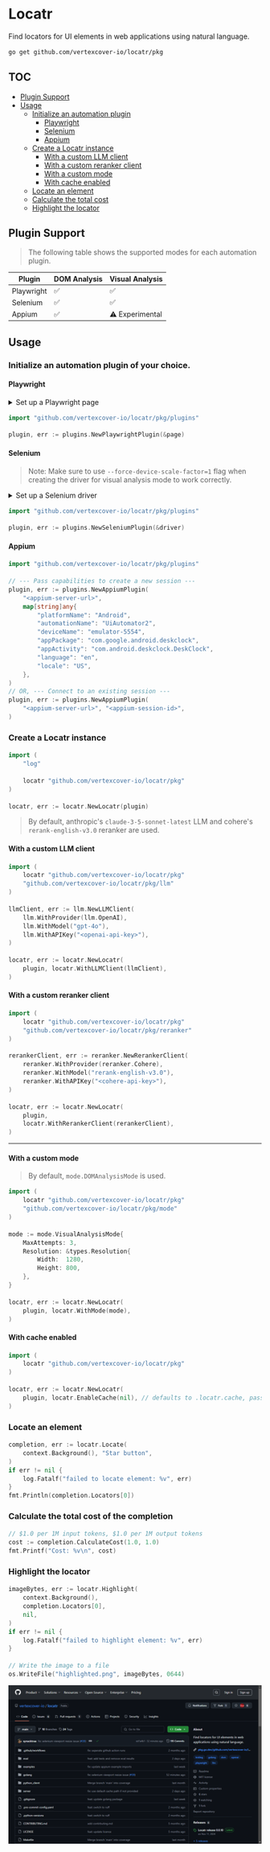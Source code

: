 # Locatr

Find locators for UI elements in web applications using natural language.

```bash
go get github.com/vertexcover-io/locatr/pkg
```

## TOC
- [Plugin Support](#plugin-support)
- [Usage](#usage)
  - [Initialize an automation plugin](#initialize-an-automation-plugin-of-your-choice)
    - [Playwright](#playwright)
    - [Selenium](#selenium)
    - [Appium](#appium)
  - [Create a Locatr instance](#create-a-locatr-instance)
    - [With a custom LLM client](#with-a-custom-llm-client)
    - [With a custom reranker client](#with-a-custom-reranker-client)
    - [With a custom mode](#with-a-custom-mode)
    - [With cache enabled](#with-cache-enabled)
  - [Locate an element](#locate-an-element)
  - [Calculate the total cost](#calculate-the-total-cost-of-the-completion)
  - [Highlight the locator](#highlight-the-locator)

## Plugin Support

> The following table shows the supported modes for each automation plugin.

| Plugin     | DOM Analysis | Visual Analysis |
|------------|-------------|-----------------|
| Playwright | ✅          | ✅              |
| Selenium   | ✅          | ✅              |
| Appium     | ✅          | ⚠️ Experimental |

## Usage

### Initialize an automation plugin of your choice.

#### Playwright
<details>
<summary>Set up a Playwright page</summary>

```go
import (
    "log"

    "github.com/playwright-community/playwright-go"
)

pw, err := playwright.Run()
if err != nil {
    log.Fatalf("could not start Playwright: %v", err)
}

// --- Launch a browser ---
browser, err := pw.Chromium.Launch(
    playwright.BrowserTypeLaunchOptions{Headless: playwright.Bool(false)},
)
// OR, --- Connect to a browser over CDP ---
browser, err := pw.Chromium.ConnectOverCDP("<cdp-session-url>")

if err != nil {
    log.Fatalf("could not connect to browser: %v", err)
}

browserContext, err := browser.NewContext(
    playwright.BrowserNewContextOptions{BypassCSP: playwright.Bool(true)},
)
if err != nil {
    log.Fatalf("could not create browser context: %v", err)
}

page, err := browserContext.NewPage()
if err != nil {
    log.Fatalf("could not create new page: %v", err)
}

if _, err := page.Goto("https://github.com/vertexcover-io/locatr"); err != nil {
    log.Fatalf("failed to load URL: %v", err)
}
```
</details>

```go
import "github.com/vertexcover-io/locatr/pkg/plugins"

plugin, err := plugins.NewPlaywrightPlugin(&page)
```

#### Selenium

> Note: Make sure to use `--force-device-scale-factor=1` flag when creating the driver for visual analysis mode to work correctly.

<details>
<summary>Set up a Selenium driver</summary>

```go
import (
    "log"

    "github.com/vertexcover-io/selenium"
    "github.com/vertexcover-io/selenium/chrome"
)
service, err := selenium.NewChromeDriverService(
    "path/to/chromedriver-executable", 4444,
)
if err != nil {
    log.Fatalf("failed to create service: %v", err)
}

caps := selenium.Capabilities{}
caps.AddChrome(chrome.Capabilities{Args: []string{"--force-device-scale-factor=1"}})

driver, err := selenium.NewRemote(caps, "")
// OR, --- Connect to a remote driver session---
driver, err := selenium.ConnectRemote("<url>", "<session-id>")

if err != nil {
    log.Fatalf("could not connect to driver: %v", err)
}

if err := driver.Get("https://github.com/vertexcover-io/locatr"); err != nil {
    log.Fatalf("failed to load URL: %v", err)
}
```
</details>

```go
import "github.com/vertexcover-io/locatr/pkg/plugins"

plugin, err := plugins.NewSeleniumPlugin(&driver)
```

#### Appium

```go
import "github.com/vertexcover-io/locatr/pkg/plugins"

// --- Pass capabilities to create a new session ---
plugin, err := plugins.NewAppiumPlugin(
    "<appium-server-url>", 
    map[string]any{
        "platformName": "Android",
        "automationName": "UiAutomator2",
        "deviceName": "emulator-5554",
        "appPackage": "com.google.android.deskclock",
        "appActivity": "com.android.deskclock.DeskClock",
        "language": "en",
        "locale": "US",
    },
)
// OR, --- Connect to an existing session ---
plugin, err := plugins.NewAppiumPlugin(
    "<appium-server-url>", "<appium-session-id>",
)
```

### Create a Locatr instance

```go
import (
    "log"

    locatr "github.com/vertexcover-io/locatr/pkg"
)

locatr, err := locatr.NewLocatr(plugin)
```

> By default, anthropic's `claude-3-5-sonnet-latest` LLM and cohere's `rerank-english-v3.0` reranker are used.



#### With a custom LLM client

```go
import (
    locatr "github.com/vertexcover-io/locatr/pkg"
    "github.com/vertexcover-io/locatr/pkg/llm"
)

llmClient, err := llm.NewLLMClient(
    llm.WithProvider(llm.OpenAI),
    llm.WithModel("gpt-4o"),
    llm.WithAPIKey("<openai-api-key>"),
)

locatr, err := locatr.NewLocatr(
    plugin, locatr.WithLLMClient(llmClient),
)
```

#### With a custom reranker client

```go
import (
    locatr "github.com/vertexcover-io/locatr/pkg"
    "github.com/vertexcover-io/locatr/pkg/reranker"
)

rerankerClient, err := reranker.NewRerankerClient(
    reranker.WithProvider(reranker.Cohere),
    reranker.WithModel("rerank-english-v3.0"),
    reranker.WithAPIKey("<cohere-api-key>"),
)

locatr, err := locatr.NewLocatr(
    plugin,
    locatr.WithRerankerClient(rerankerClient),
)
```

---

#### With a custom mode

> By default, `mode.DOMAnalysisMode` is used.

```go
import (
    locatr "github.com/vertexcover-io/locatr/pkg"
    "github.com/vertexcover-io/locatr/pkg/mode"
)

mode := mode.VisualAnalysisMode{
    MaxAttempts: 3,
    Resolution: &types.Resolution{
        Width:  1280,
        Height: 800,
    },
}

locatr, err := locatr.NewLocatr(
    plugin, locatr.WithMode(mode),
)
```

#### With cache enabled

```go
import (
    locatr "github.com/vertexcover-io/locatr/pkg"
)

locatr, err := locatr.NewLocatr(
    plugin, locatr.EnableCache(nil), // defaults to .locatr.cache, pass a path to use a different cache file
)
```

</details>

### Locate an element

```go
completion, err := locatr.Locate(
    context.Background(), "Star button",
)
if err != nil {
    log.Fatalf("failed to locate element: %v", err)
}
fmt.Println(completion.Locators[0])
```

### Calculate the total cost of the completion

```go
// $1.0 per 1M input tokens, $1.0 per 1M output tokens
cost := completion.CalculateCost(1.0, 1.0)
fmt.Printf("Cost: %v\n", cost)
```

### Highlight the locator

```go
imageBytes, err := locatr.Highlight(
    context.Background(), 
    completion.Locators[0], 
    nil,
)
if err != nil {
    log.Fatalf("failed to highlight element: %v", err)
}

// Write the image to a file
os.WriteFile("highlighted.png", imageBytes, 0644)
```

![Highlighted Star Button](./assets/highlighted-star-button-github.png)
